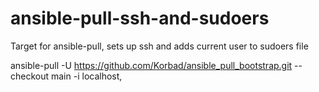 # ansible-pull-ssh-and-sudoers
Target for ansible-pull, sets up ssh and adds current user to sudoers file



ansible-pull -U https://github.com/Korbad/ansible_pull_bootstrap.git --checkout main -i localhost,